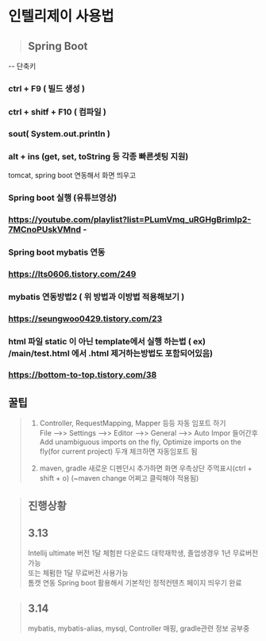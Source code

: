 # 인텔리제이 사용법 
> ## Spring Boot

-- 단축키

### ctrl + F9  ( 빌드 생성 )

### ctrl + shitf + F10 ( 컴파일 )

### sout( System.out.println )

### alt + ins (get, set, toString 등 각종 빠른셋팅 지원)



tomcat, spring boot 연동해서 화면 띄우고   
    
    
### Spring boot 실행 (유튜브영상)
### https://youtube.com/playlist?list=PLumVmq_uRGHgBrimIp2-7MCnoPUskVMnd - 
    
### Spring boot mybatis 연동 
### https://lts0606.tistory.com/249  
    
### mybatis 연동방법2 ( 위 방법과 이방법 적용해보기 )
### https://seungwoo0429.tistory.com/23
    
### html 파일 static 이 아닌 template에서 실행 하는법 ( ex) /main/test.html 에서 .html 제거하는방법도 포함되어있음)
### https://bottom-to-top.tistory.com/38
   
   
   
## 꿀팁
> 1. Controller, RequestMapping, Mapper 등등 자동 임포트 하기   
> File –>> Settings –>> Editor –>> General –>> Auto Impor 들어간후   
> Add unambiguous imports on the fly, Optimize imports on the fly(for current project)  두개 체크하면 자동임포트 됨 
> 
> 
> 2. maven, gradle 새로운 디펜던시 추가하면 화면 우측상단 주먹표시(ctrl + shift + o) (~maven change 어쩌고 클릭해야 적용됨)
>    
   
   
> ## 진행상황
> ## 3.13 
> Intellij ultimate 버전 1달 체험판 다운로드
> 대학재학생, 졸업생경우 1년 무료버전 가능   
> 또는 체펌한 1달 무료버전 사용가능   
> 톰캣 연동 Spring boot 활용해서 기본적인 정적컨텐츠 페이지 띄우기 완료   
    
> ## 3.14
> mybatis, mybatis-alias, mysql, Controller 매핑, gradle관련 정보 공부중

